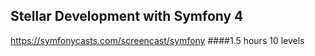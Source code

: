 ##  Stellar Development with Symfony 4
https://symfonycasts.com/screencast/symfony
####1.5 hours 10 levels